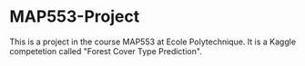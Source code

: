 # MAP553-Project

This is a project in the course MAP553 at Ecole Polytechnique. It is a Kaggle competetion called "Forest Cover Type Prediction".
